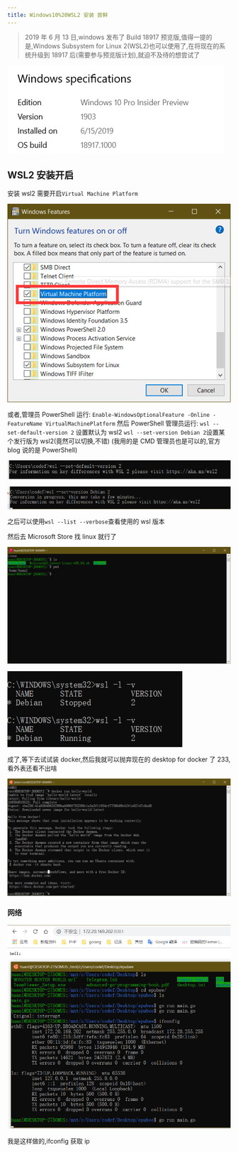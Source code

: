 ```yaml
---
title: Windows10%20WSL2 安装 尝鲜
---
```


> 2019 年 6 月 13 日,windows 发布了 Build 18917 预览版,值得一提的是,Windows Subsystem for Linux 2(WSL2)也可以使用了,在将现在的系统升级到 18917 后(需要参与预览版计划),就迫不及待的想尝试了

![](img/Windows10%20WSL2.assets/a16ed8dbd137815b2577650ac5e8889a.png)

## WSL2 安装开启

安装 wsl2 需要开启`Virtual Machine Platform`

![](img/Windows10%20WSL2.assets/2fd49865293c12aaa0b550b0a35ec143.png)

或者,管理员 PowerShell 运行:
`Enable-WindowsOptionalFeature -Online -FeatureName VirtualMachinePlatform`
然后 PowerShell 管理员运行:
`wsl --set-default-version 2` 设置默认为 wsl2
`wsl --set-version Debian 2`设置某个发行版为 wsl2(竟然可以切换,不错)
(我用的是 CMD 管理员也是可以的,官方 blog 说的是 PowerShell)

![](img/Windows10%20WSL2.assets/89cb491e39c43528434c324ad6f1f372.png)

![](img/Windows10%20WSL2.assets/ecb0ec1c0e6b8ea8ba3b34a23d81f6f4.png)

之后可以使用`wsl --list --verbose`查看使用的 wsl 版本

然后去 Microsoft Store 找 linux 就行了

![](img/Windows10%20WSL2.assets/f8209cd993dd3254af22c3cfa415859c.png)

![](img/Windows10%20WSL2.assets/b54c5fa49baa561e0942c66730c1b577.png)

成了,等下去试试装 docker,然后我就可以抛弃现在的 desktop for docker 了 233,看外表还看不出啥

![](img/Windows10%20WSL2.assets/f1c6ec7ad6baee042655bb366aface0e.png)

### 网络

![](img/Windows10%20WSL2.assets/806f10f788a514951054f68f01af0254.png)

我是这样做的,ifconfig 获取 ip
